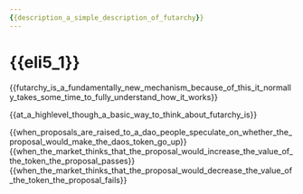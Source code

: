 ```yaml
---
{{description_a_simple_description_of_futarchy}}
---
```


# {{eli5_1}}
{{futarchy_is_a_fundamentally_new_mechanism_because_of_this_it_normally_takes_some_time_to_fully_understand_how_it_works}}

{{at_a_highlevel_though_a_basic_way_to_think_about_futarchy_is}}

{{when_proposals_are_raised_to_a_dao_people_speculate_on_whether_the_proposal_would_make_the_daos_token_go_up}}
{{when_the_market_thinks_that_the_proposal_would_increase_the_value_of_the_token_the_proposal_passes}}
{{when_the_market_thinks_that_the_proposal_would_decrease_the_value_of_the_token_the_proposal_fails}}
